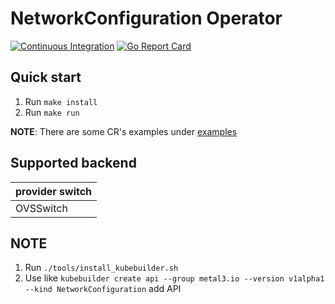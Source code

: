 # NetworkConfiguration Operator

[![Continuous Integration](https://github.com/Hellcatlk/networkconfiguration-operator/workflows/Continuous%20Integration/badge.svg)](https://github.com/Hellcatlk/networkconfiguration-operator/actions)
[![Go Report Card](https://goreportcard.com/badge/github.com/Hellcatlk/networkconfiguration-operator)](https://goreportcard.com/report/github.com/Hellcatlk/networkconfiguration-operator)

## Quick start

1. Run `make install`
2. Run `make run`

**NOTE**: There are some CR's examples under [examples](./examples)

## Supported backend

|provider switch|
|:-|
|OVSSwitch|

## NOTE

1. Run `./tools/install_kubebuilder.sh`
2. Use like `kubebuilder create api --group metal3.io --version v1alpha1 --kind NetworkConfiguration` add API
